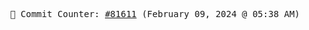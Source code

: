 <p align="center">
    <samp>
        📮 Commit Counter: <a href="https://github.com/Javascript-void0/Javascript-void0/commits/main">#81611</a> (February 09, 2024 @ 05:38 AM)
    </samp>
</p>